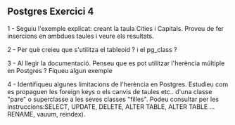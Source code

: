 ## Postgres Exercici 4

1 - Seguiu l'exemple explicat: creant la taula Cities i Capitals. Proveu de fer insercions en ambdues taules i veure els resultats.

2 - Per què creieu que s'utilitza el tableoid ? i el pg_class ?

3 - Al llegir la documentació. Penseu que es pot utilitzar l'herència múltiple en Postgres ? Fiqueu algun exemple

4 - Identifiqueu algunes limitacions de l'herència en Postgres. 
Estudieu com es propaguen les foreign keys o els canvis de taules etc.. d'una classe "pare" o superclasse a les seves classes "filles". 
Podeu consultar per les instruccions:SELECT, UPDATE, DELETE, ALTER TABLE,  ALTER TABLE ... RENAME, vauum, reindex).
